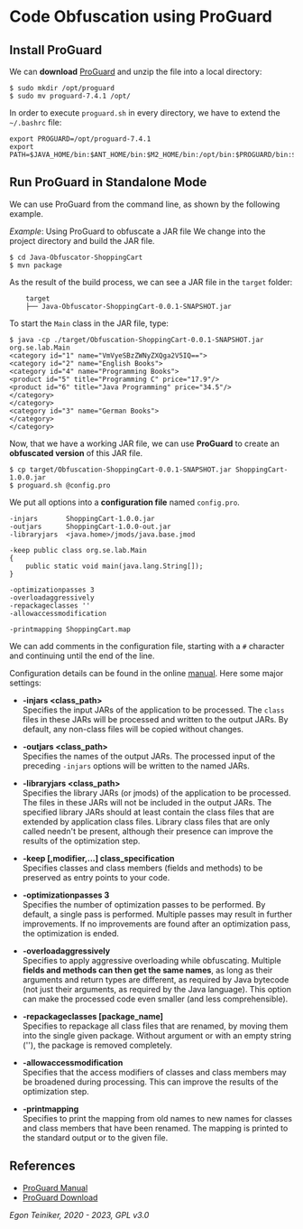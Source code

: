 # Code Obfuscation using ProGuard

## Install ProGuard 
We can **download** [ProGuard](https://github.com/Guardsquare/proguard/releases) 
and unzip the file into a local directory:
```
$ sudo mkdir /opt/proguard
$ sudo mv proguard-7.4.1 /opt/
```

In order to execute `proguard.sh` in every directory, we have to extend the `~/.bashrc` file:
```
export PROGUARD=/opt/proguard-7.4.1
export PATH=$JAVA_HOME/bin:$ANT_HOME/bin:$M2_HOME/bin:/opt/bin:$PROGUARD/bin:$PATH
```

## Run ProGuard in Standalone Mode
We can use ProGuard from the command line, as shown by the following example.

_Example_: Using ProGuard to obfuscate a JAR file
We change into the project directory and build the JAR file.
```
$ cd Java-Obfuscator-ShoppingCart
$ mvn package
```
As the result of the build process, we can see a JAR file in the `target` folder:
```
    target
    ├── Java-Obfuscator-ShoppingCart-0.0.1-SNAPSHOT.jar
```

To start the `Main` class in the JAR file, type:
```
$ java -cp ./target/Obfuscation-ShoppingCart-0.0.1-SNAPSHOT.jar org.se.lab.Main
<category id="1" name="VmVyeSBzZWNyZXQga2V5IQ==">
<category id="2" name="English Books">
<category id="4" name="Programming Books">
<product id="5" title="Programming C" price="17.9"/>
<product id="6" title="Java Programming" price="34.5"/>
</category>
</category>
<category id="3" name="German Books">
</category>
</category>
```

Now, that we have a working JAR file, we can use **ProGuard** to create an **obfuscated version** of this JAR file.
```
$ cp target/Obfuscation-ShoppingCart-0.0.1-SNAPSHOT.jar ShoppingCart-1.0.0.jar
$ proguard.sh @config.pro
```

We put all options into a **configuration file** named `config.pro`.
```
-injars       ShoppingCart-1.0.0.jar
-outjars      ShoppingCart-1.0.0-out.jar
-libraryjars  <java.home>/jmods/java.base.jmod

-keep public class org.se.lab.Main
{
    public static void main(java.lang.String[]);
}

-optimizationpasses 3
-overloadaggressively
-repackageclasses ''
-allowaccessmodification

-printmapping ShoppingCart.map
```

We can add comments in the configuration file, starting with a `#` character and continuing until the end of the line.

Configuration details can be found in the online [manual](https://www.guardsquare.com/manual/configuration/usage).
Here some major settings:

* **-injars <class_path>** \
    Specifies the input JARs of the 
    application to be processed. The `class` files in these JARs will be processed and written to the output JARs. 
    By default, any non-class files will be copied without changes.
    
* **-outjars <class_path>** \
    Specifies the names of the output JARs. 
    The processed input of the preceding `-injars` options will be written to the named JARs. 

* **-libraryjars <class_path>** \
    Specifies the library JARs (or jmods) of the application to be processed. 
    The files in these JARs will not be included in the output JARs. 
    The specified library JARs should at least contain the class files that are extended by application class files. 
    Library class files that are only called needn't be present, although their presence can improve the results of the 
    optimization step.     

* **-keep [,modifier,...] class_specification**\
    Specifies classes and class members (fields and methods) to be preserved as entry points to your code. 

* **-optimizationpasses 3**\
    Specifies the number of optimization passes to be performed. 
    By default, a single pass is performed. Multiple passes may result in further improvements. 
    If no improvements are found after an optimization pass, the optimization is ended.
    
* **-overloadaggressively**\
    Specifies to apply aggressive overloading while obfuscating. 
    Multiple **fields and methods can then get the same names**, as long as their arguments and return types 
    are different, as required by Java bytecode (not just their arguments, as required by the Java language). 
    This option can make the processed code even smaller (and less comprehensible). 
        
* **-repackageclasses [package_name]**\
    Specifies to repackage all class files that are renamed, by moving them into the single given package. 
    Without argument or with an empty string (''), the package is removed completely. 
    
* **-allowaccessmodification**\
    Specifies that the access modifiers of classes and class members may be broadened during processing. 
    This can improve the results of the optimization step.             

* **-printmapping**\
    Specifies to print the mapping from old names to new names for classes and class members that have been renamed. 
    The mapping is printed to the standard output or to the given file.
    

## References
* [ProGuard Manual](https://www.guardsquare.com/manual/home)
* [ProGuard Download](https://github.com/Guardsquare/proguard/releases)

*Egon Teiniker, 2020 - 2023, GPL v3.0* 
